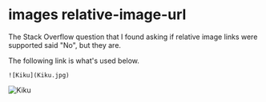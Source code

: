 # images relative-image-url
The Stack Overflow question that I found asking if relative image links were supported said "No", but they are.

The following link is what's used below.

    ![Kiku](Kiku.jpg)

![Kiku](Kiku.jpg)
